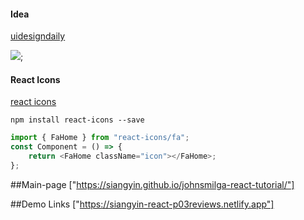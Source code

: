 #### Idea

[uidesigndaily](https://uidesigndaily.com/posts/sketch-accordion-website-day-1175)

![](./idea.png);

#### React Icons

[react icons](https://react-icons.github.io/react-icons/)

```
npm install react-icons --save
```

```javascript
import { FaHome } from "react-icons/fa";
const Component = () => {
	return <FaHome className="icon"></FaHome>;
};
```

##Main-page
["https://siangyin.github.io/johnsmilga-react-tutorial/"]

##Demo Links
["https://siangyin-react-p03reviews.netlify.app"]
